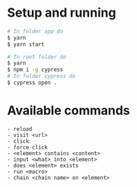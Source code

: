 # Setup and running

```bash
# In folder app do
$ yarn
$ yarn start
```

```bash
# In root folder do
$ yarn
$ npm i -g cypress
# In folder cypress do
$ cypress open .
```

# Available commands
```
- reload
- visit <url>
- click
- force click
- <element> contains <content>
- input <what> into <element>
- does <element> exists
- run <macro>
- chain <chain name> on <element>
```

